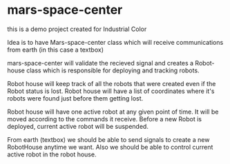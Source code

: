 # mars-space-center
this is a demo project created for Industrial Color

Idea is to have Mars-space-center class which will receive communications from earth (in this case a textbox)

mars-space-center will validate the recieved signal and creates a Robot-house class which is responsible for deploying and tracking robots.

Robot house will keep track of all the robots that were created even if the Robot status is lost. Robot house will have a list of coordinates where it's robots were found just before them getting lost.

Robot house will have one active robot at any given point of time. It will be moved according to the commands it receive. Before a new Robot is deployed, current active robot will be suspended.

From earth (textbox) we should be able to send signals to create a new RobotHouse anytime we want. Also we should be able to control current active robot in the robot house. 
